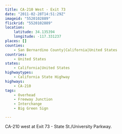 ```yaml
---
title: CA-210 West - Exit 73
date: "2011-02-28T14:51:29Z"
imageid: "5520102889"
flickrid: "5520102889"
location:
    latitude: 34.135394
    longitude: -117.331237
places: []
counties:
    - San Bernardino County|California|United States
countries:
    - United States
states:
    - California|United States
highwaytypes:
    - California State Highway
highways:
    - CA-210
tags:
    - Overhead
    - Freeway Junction
    - Interchange
    - Big Green Sign

---
```

CA-210 west at Exit 73 - State St./University Parkway.